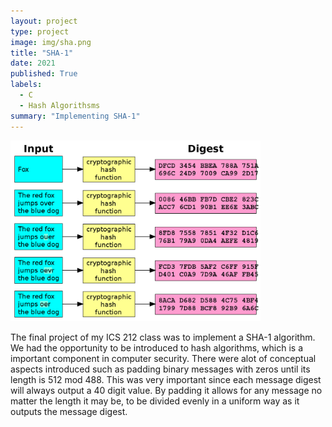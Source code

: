 ```yaml
---
layout: project
type: project
image: img/sha.png
title: "SHA-1"
date: 2021
published: True
labels:
  - C
  - Hash Algorithsms
summary: "Implementing SHA-1"
---
```


<img width="400px" src="../img/1200px-Cryptographic_Hash_Function.svg.png">

The final project of my ICS 212 class was to implement a SHA-1 algorithm. We had the opportunity to be introduced to hash algorithms, which is a important component in computer security. There were alot of conceptual aspects introduced such as padding binary messages with zeros until its length is 512 mod 488. This was very important since each message digest will always output a 40 digit value. By padding it allows for any message no matter the length it may be, to be divided evenly in a uniform way as it outputs the message digest.

